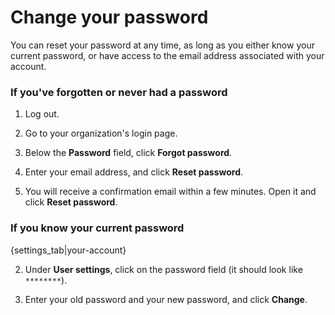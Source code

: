 # Change your password

You can reset your password at any time, as long as you either know your
current password, or have access to the email address associated with your
account.

### If you've forgotten or never had a password

1. Log out.

1. Go to your organization's login page.

2. Below the **Password** field, click **Forgot password**.

3. Enter your email address, and click **Reset password**.

4. You will receive a confirmation email within a few minutes. Open it and click **Reset password**.

### If you know your current password

{settings_tab|your-account}

2. Under **User settings**, click on the password field (it should look like `********`).

3. Enter your old password and your new password, and click **Change**.
